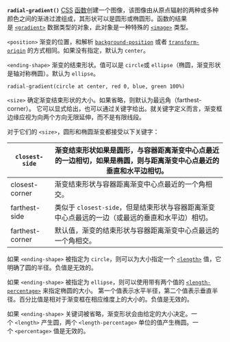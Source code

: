 **`radial-gradient()`** [CSS](https://developer.mozilla.org/zh-CN/docs/Web/CSS) [函数](https://developer.mozilla.org/zh-CN/docs/Web/CSS/CSS_Functions)创建一个图像，该图像由从原点辐射的两种或多种颜色之间的渐进过渡组成，其形状可以是圆形或椭圆形。函数的结果是 [`<gradient>`](https://developer.mozilla.org/zh-CN/docs/Web/CSS/gradient) 数据类型的对象，此对象是一种特殊的 [`<image>`](https://developer.mozilla.org/zh-CN/docs/Web/CSS/image) 类型。

`<position>`
渐变的位置，和解析 [`background-position`](https://developer.mozilla.org/zh-CN/docs/Web/CSS/background-position) 或者 [`transform-origin`](https://developer.mozilla.org/zh-CN/docs/Web/CSS/transform-origin) 的方式相同。如果没有指定，默认为 `center`。

`<ending-shape>`
渐变的结束形状。值可以是 `circle`或 `ellipse`（椭圆，渐变形状是轴对称椭圆）。默认为 `ellipse`。

```
radial-gradient(circle at center, red 0, blue, green 100%)
```
`<size>`
确定渐变结束形状的大小。如果省略，则默认为最远角（farthest-corner）。
它可以显式给出，也可以通过关键字给出。就关键字定义而言，渐变框边缘应视为向两个方向无限延伸，而不是有限线段。

对于它们的 `<size>`，圆形和椭圆渐变都接受以下关键字：

| `closest-side`  | 渐变结束形状如果是圆形，与容器距离渐变中心点最近的一边相切，如果是椭圆，则与距离渐变中心点最近的垂直和水平边相切。 |
| --------------- | --------------------------------------------------------- |
| closest-corner  | 渐变结束形状与容器距离渐变中心点最近的一个角相交。                                 |
| farthest-side   | 类似于 `closest-side`，但是结束形状与容器距离渐变中心点最远的一边（或最远的垂直和水平边）相切。   |
| farthest-corner | 默认值，渐变的结束形状与容器距离渐变中心点最远的一个角相交。                            |
如果 `<ending-shape>` 被指定为 `circle`，则可以为大小指定一个 [`<length>`](https://developer.mozilla.org/zh-CN/docs/Web/CSS/length) 值，它明确了圆的半径。负值是无效的。

如果 `<ending-shape>` 被指定为 `ellipse`，则可以使用带有两个值的 [`<length-percentage>`](https://developer.mozilla.org/zh-CN/docs/Web/CSS/length-percentage) 来指定椭圆的大小。
第一个值表示水平半径，第二个值表示垂直半径。百分比值是相对于渐变框在相应维度上的大小的。负值是无效的。

如果 `<ending-shape>` 关键词被省略，渐变形状会由给定的大小决定。一个 `<length>` 产生圆，两个 `<length-percentage>` 单位的值产生椭圆。一个 `<percentage>` 值是无效的。

